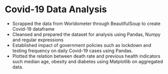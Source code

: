 # Covid-19 Data Analysis

<ul>
  <li>Scrapped the data from Worldometer through BeautifulSoup to create Covid-19 dataframe</li>
  <li>Cleansed and prepared the dataset for analysis using Pandas, Numpy and regular expressions</li>
  <li>Established impact of government policies such as lockdown and testing frequency on daily Covid-19 cases using Pandas.</li>
  <li>Plotted the relation between death rate and previous health indicators such median age, obesity and diabetes using Matplotlib on aggregated data.</li>
</ul>
